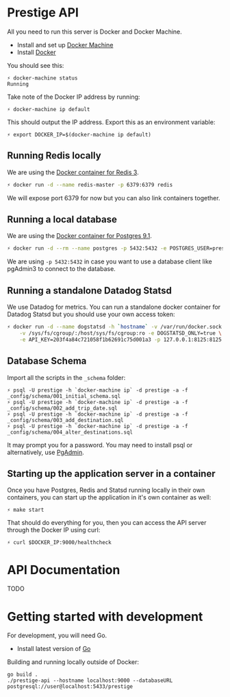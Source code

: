 # Prestige API

All you need to run this server is Docker and Docker Machine.

* Install and set up [Docker Machine](https://docs.docker.com/machine/)
* Install [Docker](https://docker.com)

You should see this:
```
⚡ docker-machine status
Running
```

Take note of the Docker IP address by running:
```
⚡ docker-machine ip default
```

This should output the IP address. Export this as an environment variable:
```
⚡ export DOCKER_IP=$(docker-machine ip default)
```

## Running Redis locally

We are using the [Docker container for Redis 3](https://hub.docker.com/_/redis/).

```bash
⚡ docker run -d --name redis-master -p 6379:6379 redis
```

We will expose port 6379 for now but you can also link containers together.

## Running a local database

We are using the [Docker container for Postgres 9.1](https://hub.docker.com/_/postgres/).
```bash
⚡ docker run -d --rm --name postgres -p 5432:5432 -e POSTGRES_USER=prestige -e POSTGRES_PASSWORD=changeme postgres
```

We are using `-p 5432:5432` in case you want to use a database client like pgAdmin3 to connect to the database.

## Running a standalone Datadog Statsd

We use Datadog for metrics. You can run a standalone docker container for Datadog Statsd but you should use your own access token:

```bash
⚡ docker run -d --name dogstatsd -h `hostname` -v /var/run/docker.sock:/var/run/docker.sock -v /proc/mounts:/host/proc/mounts:ro \
	-v /sys/fs/cgroup/:/host/sys/fs/cgroup:ro -e DOGSTATSD_ONLY=true \
	-e API_KEY=203f4a84c721058f1b62691c75d001a3 -p 127.0.0.1:8125:8125 datadog/docker-dd-agent
```

## Database Schema

Import all the scripts in the `_schema` folder:

```
⚡ psql -U prestige -h `docker-machine ip` -d prestige -a -f _config/schema/001_initial_schema.sql
⚡ psql -U prestige -h `docker-machine ip` -d prestige -a -f _config/schema/002_add_trip_date.sql
⚡ psql -U prestige -h `docker-machine ip` -d prestige -a -f _config/schema/003_add_destination.sql
⚡ psql -U prestige -h `docker-machine ip` -d prestige -a -f _config/schema/004_alter_destinations.sql
```

It may prompt you for a password. You may need to install psql or alternatively, use [PgAdmin](www.pgadmin.org/download/macosx.php).

## Starting up the application server in a container

Once you have Postgres, Redis and Statsd running locally in their own containers, you can start up the application in it's own container as well:

```
⚡ make start
```

That should do everything for you, then you can access the API server through the Docker IP using curl:
```
⚡ curl $DOCKER_IP:9000/healthcheck
```

# API Documentation

TODO

# Getting started with development

For development, you will need Go.

* Install latest version of [Go](https://golang.org)

Building and running locally outside of Docker:
```
go build .
./prestige-api --hostname localhost:9000 --databaseURL postgresql://user@localhost:5433/prestige
```
